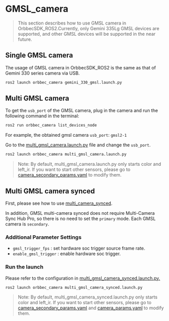 # GMSL_camera

> This section describes how to use GMSL camera in OrbbecSDK_ROS2.Currently, only Gemini 335Lg GMSL devices are supported, and other GMSL devices will be supported in the near future.

## Single GMSL camera

The usage of GMSL camera in OrbbecSDK_ROS2 is the same as that of Gemini 330 series camera via USB.

```bash
ros2 launch orbbec_camera gemini_330_gmsl.launch.py
```

## Multi GMSL camera

To get the `usb_port` of the GMSL camera, plug in the camera and run the following command in the terminal:

```bash
ros2 run orbbec_camera list_devices_node
```

For example, the obtained gmsl camera `usb_port`: `gmsl2-1`

Go to the [multi_gmsl_camera.launch.py](./multi_gmsl_camera.launch.py) file and change the `usb_port`.

```bash
ros2 launch orbbec_camera multi_gmsl_camera.launch.py
```

> Note: By default, multi_gmsl_camera.launch.py only starts color and left_ir. If you want to start other sensors, please go to [camera_secondary_params.yaml](../../config/camera_secondary_params.yaml) to modify them.

## Multi GMSL camera synced

First, please see how to use [multi_camera_synced](../multi_camera_synced/README.MD).

In addition, GMSL multi-camera synced does not require Multi-Camera Sync Hub Pro, so there is no need to set the `primary` mode. Each GMSL camera is `secondary`.

### Additional Parameter Settings

* `gmsl_trigger_fps` : set hardware soc trigger source frame rate.
* `enable_gmsl_trigger` : enable hardware soc trigger.

### Run the launch

Please refer to the configuration in [multi_gmsl_camera_synced.launch.py.](multi_gmsl_camera_synced.launch.py)

```bash
ros2 launch orbbec_camera multi_gmsl_camera_synced.launch.py
```

> Note: By default, multi_gmsl_camera_synced.launch.py only starts color and left_ir. If you want to start other sensors, please go to [camera_secondary_params.yaml](../../config/camera_secondary_params.yaml) and [camera_params.yaml](../../config/camera_params.yaml) to modify them.
